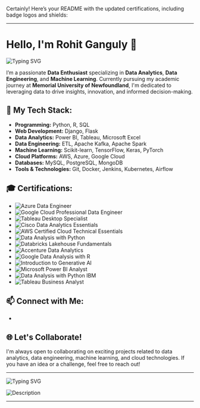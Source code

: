 Certainly! Here’s your README with the updated certifications, including badge logos and shields:

---

# Hello, I'm Rohit Ganguly 👋

![Typing SVG](https://readme-typing-svg.demolab.com?font=Fira+Code&size=24&pause=1000&color=F7A400&width=435&lines=Data+Enthusiast;Data+Analytics+Specialist;Data+Engineering+Pro;Memorial+University+of+Newfoundland)

I’m a passionate **Data Enthusiast** specializing in **Data Analytics**, **Data Engineering**, and **Machine Learning**. Currently pursuing my academic journey at **Memorial University of Newfoundland**, I'm dedicated to leveraging data to drive insights, innovation, and informed decision-making.

## 💼 My Tech Stack:
- **Programming:** Python, R, SQL
- **Web Development:** Django, Flask
- **Data Analytics:** Power BI, Tableau, Microsoft Excel
- **Data Engineering:** ETL, Apache Kafka, Apache Spark
- **Machine Learning:** Scikit-learn, TensorFlow, Keras, PyTorch
- **Cloud Platforms:** AWS, Azure, Google Cloud
- **Databases:** MySQL, PostgreSQL, MongoDB
- **Tools & Technologies:** Git, Docker, Jenkins, Kubernetes, Airflow

## 🎓 Certifications:
- ![Azure Data Engineer](https://img.shields.io/badge/Azure-Data%20Engineer%20Associate-blue?style=flat-square)
- ![Google Cloud Professional Data Engineer](https://img.shields.io/badge/Google%20Cloud-Professional%20Data%20Engineer-green?style=flat-square)
- ![Tableau Desktop Specialist](https://img.shields.io/badge/Tableau-Desktop%20Specialist-brightgreen?style=flat-square)
- ![Cisco Data Analytics Essentials](https://img.shields.io/badge/Cisco-Data%20Analytics%20Essentials-red?style=flat-square)
- ![AWS Certified Cloud Technical Essentials](https://img.shields.io/badge/AWS-Cloud%20Technical%20Essentials-orange?style=flat-square)
- ![Data Analysis with Python](https://img.shields.io/badge/freeCodeCamp-Data%20Analysis%20with%20Python-blue?style=flat-square)
- ![Databricks Lakehouse Fundamentals](https://img.shields.io/badge/Databricks-Lakehouse%20Fundamentals-red?style=flat-square)
- ![Accenture Data Analytics](https://img.shields.io/badge/Accenture-Data%20Analytics%20and%20Visualization%20Simulation-black?style=flat-square)
- ![Google Data Analysis with R](https://img.shields.io/badge/Google%20Career%20Certificates-Data%20Analysis%20with%20R%20Programming-green?style=flat-square)
- ![Introduction to Generative AI](https://img.shields.io/badge/Google-Introduction%20to%20Generative%20AI-blue?style=flat-square)
- ![Microsoft Power BI Analyst](https://img.shields.io/badge/Microsoft-Power%20BI%20Analyst-yellow?style=flat-square)
- ![Data Analysis with Python IBM](https://img.shields.io/badge/IBM-Data%20Analysis%20with%20Python-blue?style=flat-square)
- ![Tableau Business Analyst](https://img.shields.io/badge/Tableau-Business%20Analyst-brightgreen?style=flat-square)

## 📫 Connect with Me:
-            



## 🌐 Let's Collaborate!
I'm always open to collaborating on exciting projects related to data analytics, data engineering, machine learning, and cloud technologies. If you have an idea or a challenge, feel free to reach out!

---

![Typing SVG](https://readme-typing-svg.demolab.com?font=Fira+Code&weight=600&size=30&pause=1000&color=F7A400&background=000000&center=true&vCenter=true&width=600&lines=Daytime+Dreamer;Night-Time+Coder)

![Description](https://i.ibb.co/FwNdmfC/1j-YQ3fw6-Sru-TIkn8-Yv8xlw.png)



---


